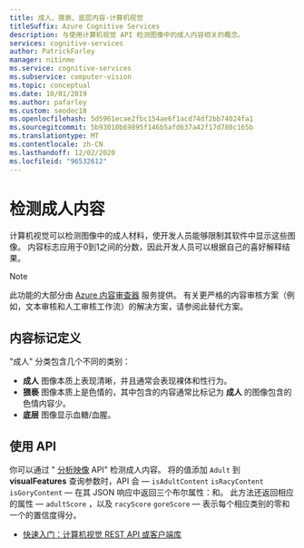 ```yaml
---
title: 成人、猥亵、底层内容-计算机视觉
titleSuffix: Azure Cognitive Services
description: 与使用计算机视觉 API 检测图像中的成人内容相关的概念。
services: cognitive-services
author: PatrickFarley
manager: nitinme
ms.service: cognitive-services
ms.subservice: computer-vision
ms.topic: conceptual
ms.date: 10/01/2019
ms.author: pafarley
ms.custom: seodec18
ms.openlocfilehash: 5d5961ecae2fbc154ae6f1acd74df2bb74024fa1
ms.sourcegitcommit: 5b93010b69895f146b5afd637a42f17d780c165b
ms.translationtype: MT
ms.contentlocale: zh-CN
ms.lasthandoff: 12/02/2020
ms.locfileid: "96532612"
---
```

# <a name="detect-adult-content"></a>检测成人内容

计算机视觉可以检测图像中的成人材料，使开发人员能够限制其软件中显示这些图像。 内容标志应用于0到1之间的分数，因此开发人员可以根据自己的喜好解释结果。

> [!NOTE]
> 此功能的大部分由 [Azure 内容审查器](../content-moderator/overview.md) 服务提供。 有关更严格的内容审核方案（例如，文本审核和人工审核工作流）的解决方案，请参阅此替代方案。

## <a name="content-flag-definitions"></a>内容标记定义

"成人" 分类包含几个不同的类别：

- **成人** 图像本质上表现清晰，并且通常会表现裸体和性行为。
- **猥亵** 图像本质上是色情的，其中包含的内容通常比标记为 **成人** 的图像包含的色情内容少。
- **底层** 图像显示血糖/血腥。

## <a name="use-the-api"></a>使用 API

你可以通过 " [分析映像](https://westcentralus.dev.cognitive.microsoft.com/docs/services/computer-vision-v3-1-ga/operations/56f91f2e778daf14a499f21b) API" 检测成人内容。 将的值添加 `Adult` 到 **visualFeatures** 查询参数时，API 会 &mdash; `isAdultContent` `isRacyContent` `isGoryContent` &mdash; 在其 JSON 响应中返回三个布尔属性：和。 此方法还返回相应的属性 &mdash; `adultScore` ，以及 `racyScore` `goreScore` &mdash; 表示每个相应类别的零和一个的置信度得分。

- [快速入门：计算机视觉 REST API 或客户端库](./quickstarts-sdk/client-library.md?pivots=programming-language-csharp)
